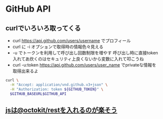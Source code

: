 # GitHub API

## curlでいろいろ取ってくる

- curl https://api.github.com/users/username でプロフィール
- curl に -i オプションで取得時の情報色々見える
- -u でトークンを利用して呼び出し回数制限を増やす 呼び出し時に直接token入れてあ炊くのはセキュリティ上良くないから変数に入れて叩こうね
- curl -u:token https://api.github.com/users/user_name でprivateな情報を取得出来るよ
```sh 呼び出しスクリプト
curl \
  -H "Accept: application/vnd.github.v3+json" \
  -H "Authorization: token ${GITHUB_TOKEN}" \
  $GITHUB_BASEURL$GITHUB_API
```

## [jsは@octokit/restを入れるのが楽そう](https://maku.blog/p/7r6gr3d/)
